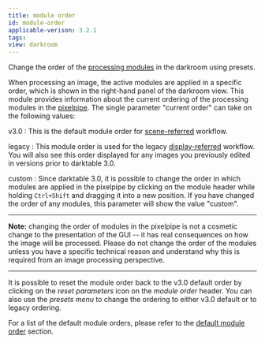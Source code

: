 ```yaml
---
title: module order
id: module-order
applicable-verison: 3.2.1
tags: 
view: darkroom
---
```


Change the order of the [processing modules](../../processing-modules/_index.md) in the darkroom using presets.

When processing an image, the active modules are applied in a specific order, which is shown in the right-hand panel of the darkroom view. This module provides information about the current ordering of the processing modules in the [pixelpipe](../../../darkroom/processing-modules-and-pixelpipe/the-pixelpipe-and-module-order.md). The single parameter "current order" can take on the following values:

v3.0
: This is the default module order for [scene-referred](../../../overview/workflow/edit-scene-referred.md) workflow. 

legacy
: This module order is used for the legacy [display-referred](../../../overview/workflow/edit-display-referred.md) workflow. You will also see this order displayed for any images you previously edited in versions prior to darktable 3.0.

custom
: Since darktable 3.0, it is possible to change the order in which modules are applied in the pixelpipe by clicking on the module header while holding `Ctrl+Shift` and dragging it into a new position. If you have changed the order of any modules, this parameter will show the value "custom".

---

**Note:** changing the order of modules in the pixelpipe is not a cosmetic change to the presentation of the GUI -- it has real consequences on how the image will be processed. Please do not change the order of the modules unless you have a specific technical reason and understand why this is required from an image processing perspective.

---

It is possible to reset the module order back to the v3.0 default order by clicking on the _reset parameters_ icon on the _module order_ header. You can also use the _presets menu_ to change the ordering to either v3.0 default or to legacy ordering.

For a list of the default module orders, please refer to the [default module order](../../../special-topics/module-order.md) section.

